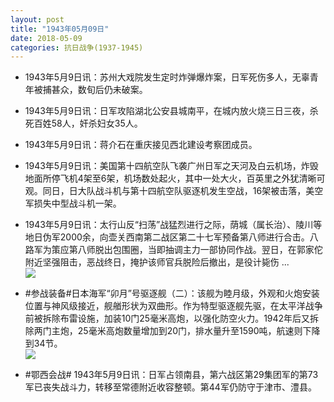 ```yaml
---
layout: post
title: "1943年05月09日"
date: 2018-05-09
categories: 抗日战争(1937-1945)
---
```


<meta name="referrer" content="no-referrer" />

- 1943年5月9日讯：苏州大戏院发生定时炸弹爆炸案，日军死伤多人，无辜青年被捕甚众，数旬后仍未破案。 

- 1943年5月9日讯：日军攻陷湖北公安县城南平，在城内放火烧三日三夜，杀死百姓58人，奸杀妇女35人。 

- 1943年5月9日讯：蒋介石在重庆接见西北建设考察团成员。 

- 1943年5月9日讯：美国第十四航空队飞袭广州日军之天河及白云机场，炸毁地面所停飞机4架至6架，机场数处起火，其中一处大火，百英里之外犹清晰可观。同日，日大队战斗机与第十四航空队驱逐机发生空战，16架被击落，美空军损失中型战斗机一架。 

- 1943年5月9日讯：太行山反“扫荡”战猛烈进行之际，荫城（属长治）、陵川等地日伪军2000余，向壶关西南第二战区第二十七军预备第八师进行合击。八路军为策应第八师脱出包围圈，当即抽调主力一部协同作战。翌日，在郭家佗附近坚强阻击，恶战终日，掩护该师官兵脱险后撤出，是役计毙伤 ... <br/><img src="https://wx1.sinaimg.cn/large/aca367d8ly1fr4ycfjwhrj20c809z3yl.jpg" />

- #参战装备#日本海军“卯月”号驱逐舰（二）：该舰为睦月级，外观和火炮安装位置与神风级接近，舰艏形状为双曲形。作为特型驱逐舰先驱，在太平洋战争前被拆除布雷设施，加装10门25毫米高炮，以强化防空火力。1942年后又拆除两门主炮，25毫米高炮数量增加到20门，排水量升至1590吨，航速则下降到34节。 <br/><img src="https://wx2.sinaimg.cn/large/aca367d8ly1fr4uwagw8tj21hc0vywmv.jpg" />

- #鄂西会战# 1943年5月9日讯：日军占领南县，第六战区第29集团军的第73军已丧失战斗力，转移至常德附近收容整顿。第44军仍防守于津市、澧县。 

